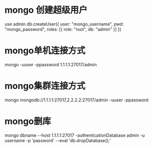 

# mongo 创建超级用户
use admin
db.createUser({ user: "mongo_username", pwd: "mongo_password", roles: [{ role: "root", db: "admin" }] })


# mongo单机连接方式
mongo -uuser -ppassword  1.1.1.1:27017/admin


# mongo集群连接方式
mongo mongodb://1.1.1.1:27017,2.2.2.2:27017/admin  -uuser -ppassword


# mongo删库
mongo dbname --host 1.1.1.1:27017 -authenticationDatabase admin -u username -p 'password' --eval 'db.dropDatabase();'
